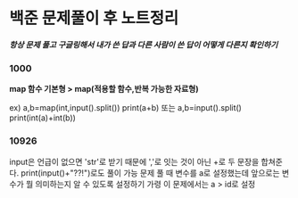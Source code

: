 # 백준 문제풀이 후 노트정리

***항상 문제 풀고 구글링해서 내가 쓴 답과 다른 사람이 쓴 답이 어떻게 다른지 확인하기***

### 1000
**map 함수 기본형 > map(적용할 함수,반복 가능한 자료형)**

ex) a,b=map(int,input().split())
print(a+b)
또는
a,b=input().split()
print(int(a)+int(b))

### 10926
input은 언급이 없으면 'str'로 받기 때문에 ','로 잇는 것이 아닌 +로 두 문장을 합쳐준다.
print(input()+"??!")로도 풀이 가능
문제 풀 때 변수를 a로 설정했는데 앞으로는 변수가 뭘 의미하는지 알 수 있도록 설정하기 가령 이 문제에서는 a > id로 설정